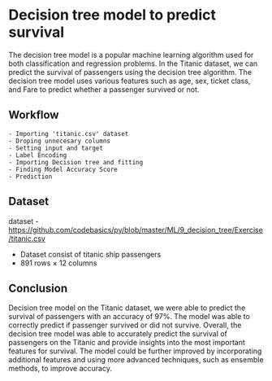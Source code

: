 #  Decision tree model to predict survival
The decision tree model is a popular machine learning algorithm used for both classification and regression problems. In the Titanic dataset, we can predict the survival of passengers using the decision tree algorithm. The decision tree model uses various features such as age, sex, ticket class, and Fare to predict whether a passenger survived or not.

##  Workflow
    - Importing 'titanic.csv' dataset
    - Droping unnecesary columns 
    - Setting input and target 
    - Label Encoding
    - Importing Decision tree and fitting 
    - Finding Model Accuracy Score
    - Prediction 
    
    
## Dataset
dataset - https://github.com/codebasics/py/blob/master/ML/9_decision_tree/Exercise/titanic.csv
 - Dataset consist of titanic ship passengers
 - 891 rows × 12 columns


## Conclusion
Decision tree model on the Titanic dataset, we were able to predict the survival of passengers with an accuracy of 97%. The model was able to correctly predict if passenger survived or did not survive.
Overall, the decision tree model was able to accurately predict the survival of passengers on the Titanic and provide insights into the most important features for survival. The model could be further improved by incorporating additional features and using more advanced techniques, such as ensemble methods, to improve accuracy.
